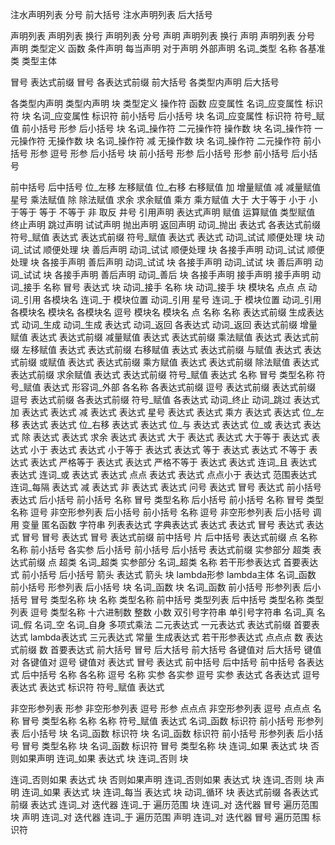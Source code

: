 注水声明列表
分号
前大括号 注水声明列表 后大括号

声明列表
声明列表 换行
声明列表 分号
声明
声明列表 换行 声明
声明列表 分号 声明
类型定义
函数
条件声明
每当声明
对于声明
外部声明
名词_类型 名称 各基准类 类型主体

冒号 表达式前缀
冒号 各表达式前缀
前大括号 各类型内声明 后大括号

各类型内声明 类型内声明
块
类型定义
操作符
函数
应变属性
名词_应变属性 标识符 块
名词_应变属性 标识符 前小括号 后小括号 块
名词_应变属性 标识符 符号_赋值 前小括号 形参 后小括号 块
名词_操作符 二元操作符 操作数 块
名词_操作符 一元操作符 无操作数 块
名词_操作符 减 无操作数 块
名词_操作符 二元操作符 前小括号 形参 逗号 形参 后小括号 块
前小括号 形参 后小括号
形参
前小括号 后小括号

前中括号 后中括号
位_左移
左移赋值
位_右移
右移赋值
加
增量赋值
减
减量赋值
星号
乘法赋值
除
除法赋值
求余
求余赋值
乘方
乘方赋值
大于
大于等于
小于
小于等于
等于
不等于
非
取反
井号
引用声明
表达式声明
赋值
运算赋值
类型赋值
终止声明
跳过声明
试试声明
抛出声明
返回声明
动词_抛出 表达式
各表达式前缀 符号_赋值 表达式
表达式前缀 符号_赋值 表达式
表达式
动词_试试 顺便处理 块
动词_试试 顺便处理 块 善后声明
动词_试试 顺便处理 块 各接手声明
动词_试试 顺便处理 块 各接手声明 善后声明
动词_试试 块 各接手声明
动词_试试 块 善后声明
动词_试试 块 各接手声明 善后声明
动词_善后 块
各接手声明 接手声明
接手声明
动词_接手 名称 冒号 表达式 块
动词_接手 名称 块
动词_接手 块
模块名
点点
点
动词_引用 各模块名 连词_于 模块位置
动词_引用 星号 连词_于 模块位置
动词_引用 各模块名
模块名
各模块名 逗号 模块名
模块名 点 名称
名称
表达式前缀
生成表达式
动词_生成
动词_生成 表达式
动词_返回 各表达式
动词_返回
表达式前缀 增量赋值 表达式
表达式前缀 减量赋值 表达式
表达式前缀 乘法赋值 表达式
表达式前缀 左移赋值 表达式
表达式前缀 右移赋值 表达式
表达式前缀 与赋值 表达式
表达式前缀 或赋值 表达式
表达式前缀 乘方赋值 表达式
表达式前缀 除法赋值 表达式
表达式前缀 求余赋值 表达式
表达式前缀 符号_赋值 表达式
名称 冒号 类型名称 符号_赋值 表达式
形容词_外部 各名称
各表达式前缀 逗号 表达式前缀
表达式前缀 逗号 表达式前缀
各表达式前缀 符号_赋值 各表达式
动词_终止
动词_跳过
表达式 加 表达式
表达式 减 表达式
表达式 星号 表达式
表达式 乘方 表达式
表达式 位_左移 表达式
表达式 位_右移 表达式
表达式 位_与 表达式
表达式 位_或 表达式
表达式 除 表达式
表达式 求余 表达式
表达式 大于 表达式
表达式 大于等于 表达式
表达式 小于 表达式
表达式 小于等于 表达式
表达式 等于 表达式
表达式 不等于 表达式
表达式 严格等于 表达式
表达式 严格不等于 表达式
表达式 连词_且 表达式
表达式 连词_或 表达式
表达式 点点 表达式
表达式 点点小于 表达式
范围表达式 连词_每隔 表达式
减 表达式
非 表达式
表达式 问号 表达式 冒号 表达式
前小括号 表达式 后小括号
前小括号 名称 冒号 类型名称 后小括号
前小括号 名称 冒号 类型名称 逗号 非空形参列表 后小括号
前小括号 名称 逗号 非空形参列表 后小括号
调用
变量
匿名函数
字符串
列表表达式
字典表达式
表达式
表达式 冒号 表达式
表达式 冒号
冒号 表达式
冒号
表达式前缀 前中括号 片 后中括号
表达式前缀 点 名称
名称
前小括号 各实参 后小括号
前小括号 后小括号
表达式前缀 实参部分
超类
表达式前缀 点 超类
名词_超类 实参部分
名词_超类
名称
若干形参表达式
首要表达式
前小括号 后小括号
箭头 表达式
箭头 块
lambda形参 lambda主体
名词_函数 前小括号 形参列表 后小括号 块
名词_函数 块
名词_函数 前小括号 形参列表 后小括号 冒号 类型名称 块
名称
类型名称 前中括号 类型列表 后中括号
类型名称
类型列表 逗号 类型名称
十六进制数
整数
小数
双引号字符串
单引号字符串
名词_真
名词_假
名词_空
名词_自身
多项式乘法
二元表达式
一元表达式
表达式前缀
首要表达式
lambda表达式
三元表达式
常量
生成表达式
若干形参表达式
点点点
数 表达式前缀
数 首要表达式
前大括号 冒号 后大括号
前大括号 各键值对 后大括号
键值对
各键值对 逗号 键值对
表达式 冒号 表达式
前中括号 后中括号
前中括号 各表达式 后中括号
名称
各名称 逗号 名称
实参
各实参 逗号 实参
表达式
各表达式 逗号 表达式
表达式
标识符 符号_赋值 表达式

非空形参列表
形参
非空形参列表 逗号 形参
点点点
非空形参列表 逗号 点点点
名称 冒号 类型名称
名称
名称 符号_赋值 表达式
名词_函数 标识符 前小括号 形参列表 后小括号 块
名词_函数 标识符 块
名词_函数 标识符 前小括号 形参列表 后小括号 冒号 类型名称 块
名词_函数 标识符 冒号 类型名称 块
连词_如果 表达式 块 否则如果声明
连词_如果 表达式 块 连词_否则 块

连词_否则如果 表达式 块 否则如果声明
连词_否则如果 表达式 块 连词_否则 块
声明 连词_如果 表达式
块
连词_每当 表达式 块
动词_循环 块
表达式前缀
各表达式前缀
表达式
连词_对 迭代器 连词_于 遍历范围 块
连词_对 迭代器 冒号 遍历范围 块
声明 连词_对 迭代器 连词_于 遍历范围
声明 连词_对 迭代器 冒号 遍历范围
标识符